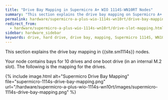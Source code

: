 ```yaml
---
title: "Drive Bay Mapping in Supermicro A+ WIO 1114S-WN10RT Nodes"
summary: "This section explains the drive bay mapping on Supermicro A+ WIO 1114S-WN10RT nodes."
permalink: hardware/supermicro-a-plus-wio-1114s-wn10rt/drive-bay-mapping.html
redirect_from:
  - hardware/supermicro-a-plus-wio-1114s-wn10rt/drive-slot-mapping.html
sidebar: hardware_sidebar
keywords: drive, hard drive, drive bay, mapping, Supermicro 1114S, WN10RT
---
```


This section explains the drive bay mapping in {{site.sm1114s}} nodes.

Your node contains bays for 10 drives and one boot drive (in an internal M.2 slot). The following is the mapping for the drives.

{% include image.html alt="Supermicro Drive Bay Mapping" file="supermicro-1114s-drive-bay-mapping.png" url="/hardware/supermicro-a-plus-wio-1114s-wn10rt/images/supermicro-1114s-drive-bay-mapping.png" %}
